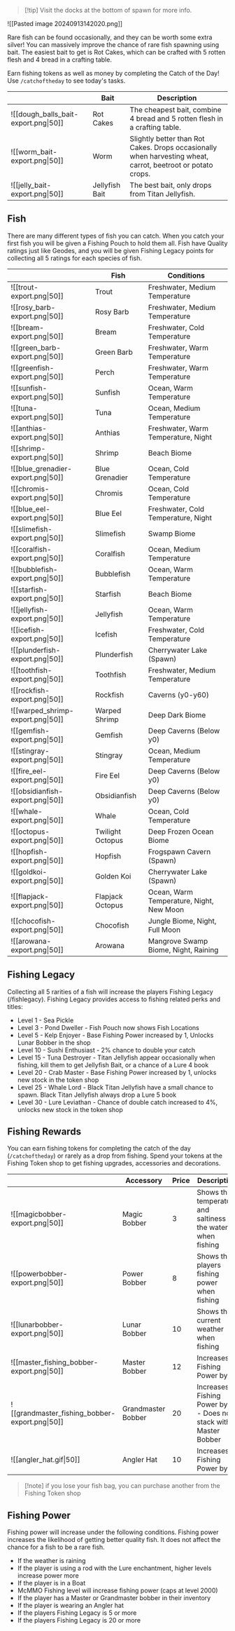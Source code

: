 > [!tip] Visit the docks at the bottom of spawn for more info.

![[Pasted image 20240913142020.png]]

Rare fish can be found occasionally, and they can be worth some extra silver!
You can massively improve the chance of rare fish spawning using bait. The easiest bait to get is Rot Cakes, which can be crafted with 5 rotten flesh and 4 bread in a crafting table.

Earn fishing tokens as well as money by completing the Catch of the Day! Use `/catchoftheday` to see today's tasks.

|                                      | Bait           | Description                                                                                                 |
| ------------------------------------ | -------------- | ----------------------------------------------------------------------------------------------------------- |
| ![[dough_balls_bait-export.png\|50]] | Rot Cakes      | The cheapest bait, combine 4 bread and 5 rotten flesh in a crafting table.                                  |
| ![[worm_bait-export.png\|50]]        | Worm           | Slightly better than Rot Cakes. Drops occasionally when harvesting wheat, carrot, beetroot or potato crops. |
| ![[jelly_bait-export.png\|50]]       | Jellyfish Bait | The best bait, only drops from Titan Jellyfish.                                                             |


## Fish

There are many different types of fish you can catch. When you catch your first fish you will be given a Fishing Pouch to hold them all. Fish have Quality ratings just like Geodes, and you will be given Fishing Legacy points for collecting all 5 ratings for each species of fish.

|                                    | Fish             | Conditions                               |
| ---------------------------------- | ---------------- | ---------------------------------------- |
| ![[trout-export.png\|50]]          | Trout            | Freshwater, Medium Temperature           |
| ![[rosy_barb-export.png\|50]]      | Rosy Barb        | Freshwater, Medium Temperature           |
| ![[bream-export.png\|50]]          | Bream            | Freshwater, Cold Temperature             |
| ![[green_barb-export.png\|50]]     | Green Barb       | Freshwater, Warm Temperature             |
| ![[greenfish-export.png\|50]]      | Perch            | Freshwater, Warm Temperature             |
| ![[sunfish-export.png\|50]]        | Sunfish          | Ocean, Warm Temperature                  |
| ![[tuna-export.png\|50]]           | Tuna             | Ocean, Medium Temperature                |
| ![[anthias-export.png\|50]]        | Anthias          | Freshwater, Warm Temperature, Night      |
| ![[shrimp-export.png\|50]]         | Shrimp           | Beach Biome                              |
| ![[blue_grenadier-export.png\|50]] | Blue Grenadier   | Ocean, Cold Temperature                  |
| ![[chromis-export.png\|50]]        | Chromis          | Ocean, Cold Temperature                  |
| ![[blue_eel-export.png\|50]]       | Blue Eel         | Freshwater, Cold Temperature, Night      |
| ![[slimefish-export.png\|50]]      | Slimefish        | Swamp Biome                              |
| ![[coralfish-export.png\|50]]      | Coralfish        | Ocean, Medium Temperature                |
| ![[bubblefish-export.png\|50]]     | Bubblefish       | Ocean, Warm Temperature                  |
| ![[starfish-export.png\|50]]       | Starfish         | Beach Biome                              |
| ![[jellyfish-export.png\|50]]      | Jellyfish        | Ocean, Warm Temperature                  |
| ![[icefish-export.png\|50]]        | Icefish          | Freshwater, Cold Temperature             |
| ![[plunderfish-export.png\|50]]    | Plunderfish      | Cherrywater Lake (Spawn)                 |
| ![[toothfish-export.png\|50]]      | Toothfish        | Freshwater, Medium Temperature           |
| ![[rockfish-export.png\|50]]       | Rockfish         | Caverns (y0-y60)                         |
| ![[warped_shrimp-export.png\|50]]  | Warped Shrimp    | Deep Dark Biome                          |
| ![[gemfish-export.png\|50]]        | Gemfish          | Deep Caverns (Below y0)                  |
| ![[stingray-export.png\|50]]       | Stingray         | Ocean, Medium Temperature                |
| ![[fire_eel-export.png\|50]]       | Fire Eel         | Deep Caverns (Below y0)                  |
| ![[obsidianfish-export.png\|50]]   | Obsidianfish     | Deep Caverns (Below y0)                  |
| ![[whale-export.png\|50]]          | Whale            | Ocean, Cold Temperature                  |
| ![[octopus-export.png\|50]]        | Twilight Octopus | Deep Frozen Ocean Biome                  |
| ![[hopfish-export.png\|50]]        | Hopfish          | Frogspawn Cavern (Spawn)                 |
| ![[goldkoi-export.png\|50]]        | Golden Koi       | Cherrywater Lake (Spawn)                 |
| ![[flapjack-export.png\|50]]       | Flapjack Octopus | Ocean, Warm Temperature, Night, New Moon |
| ![[chocofish-export.png\|50]]      | Chocofish        | Jungle Biome, Night, Full Moon           |
| ![[arowana-export.png\|50]]        | Arowana          | Mangrove Swamp Biome, Night, Raining     |

## Fishing Legacy

Collecting all 5 rarities of a fish will increase the players Fishing Legacy (/fishlegacy). Fishing Legacy provides access to fishing related perks and titles:
- Level 1 - Sea Pickle
- Level 3 - Pond Dweller - Fish Pouch now shows Fish Locations
- Level 5 - Kelp Enjoyer - Base Fishing Power increased by 1, Unlocks Lunar Bobber in the shop
- Level 10 - Sushi Enthusiast - 2% chance to double your catch
- Level 15 - Tuna Destroyer - Titan Jellyfish appear occasionally when fishing, kill them to get Jellyfish Bait, or a chance of a Lure 4 book
- Level 20 - Crab Master - Base Fishing Power increased by 1, unlocks new stock in the token shop
- Level 25 - Whale Lord - Black Titan Jellyfish have a small chance to spawn. Black Titan Jellyfish always drop a Lure 5 book
- Level 30 - Lure Leviathan - Chance of double catch increased to 4%, unlocks new stock in the token shop


## Fishing Rewards

You can earn fishing tokens for completing the catch of the day (`/catchoftheday`) or rarely as a drop from fishing. Spend your tokens at the Fishing Token shop to get fishing upgrades, accessories and decorations.

|                                                | Accessory          | Price | Description                                                      |
| ---------------------------------------------- | ------------------ | ----- | ---------------------------------------------------------------- |
| ![[magicbobber-export.png\|50]]                | Magic Bobber       | 3     | Shows the temperature and saltiness of the water when fishing    |
| ![[powerbobber-export.png\|50]]                | Power Bobber       | 8     | Shows the players fishing power when fishing                     |
| ![[lunarbobber-export.png\|50]]                | Lunar Bobber       | 10    | Shows the current weather when fishing                           |
| ![[master_fishing_bobber-export.png\|50]]      | Master Bobber      | 12    | Increases Fishing Power by 1                                     |
| ![[grandmaster_fishing_bobber-export.png\|50]] | Grandmaster Bobber | 20    | Increases Fishing Power by 2 - Does not stack with Master Bobber |
| ![[angler_hat.gif\|50]]                        | Angler Hat         | 10    | Increases Fishing Power by 1                                     |
> [!note] if you lose your fish bag, you can purchase another from the Fishing Token shop


## Fishing Power

Fishing power will increase under the following conditions. Fishing power increases the likelihood of getting better quality fish. It does not affect the chance for a fish to be a rare fish.

- If the weather is raining
- If the player is using a rod with the Lure enchantment, higher levels increase power more
- If the player is in a Boat
- McMMO Fishing level will increase fishing power (caps at level 2000)
- If the player has a Master or Grandmaster bobber in their inventory
- If the player is wearing an Angler hat
- If the players Fishing Legacy is 5 or more
- If the players Fishing Legacy is 20 or more